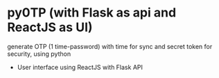# py0TP (with Flask as api and ReactJS as UI)
generate OTP (1 time-password) with time for sync and secret token for security, using python

* User interface using ReactJS with Flask API
